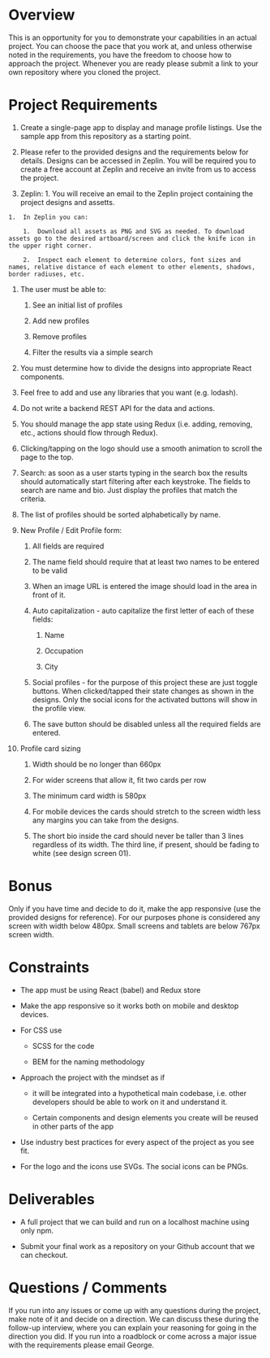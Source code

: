 Overview
========

This is an opportunity for you to demonstrate your capabilities in an actual project. You can choose the pace that you work at, and unless otherwise noted in the requirements, you have the freedom to choose how to approach the project. Whenever you are ready please submit a link to your own repository where you cloned the project.

Project Requirements
====================

1.  Create a single-page app to display and manage profile listings. Use the sample app from this repository as a starting point.

1.  Please refer to the provided designs and the requirements below for details. Designs can be accessed in Zeplin. You will be required you to create a free account at Zeplin and receive an invite from us to access the project.

  1.  Zeplin:
  	1. You will receive an email to the Zeplin project containing the project designs and assetts.

	1.  In Zeplin you can:

		1.  Download all assets as PNG and SVG as needed. To download assets go to the desired artboard/screen and click the knife icon in the upper right corner.

		2.  Inspect each element to determine colors, font sizes and names, relative distance of each element to other elements, shadows, border radiuses, etc.

1.  The user must be able to:

	1.  See an initial list of profiles

	2.  Add new profiles

	3.  Remove profiles

	4.  Filter the results via a simple search

1.  You must determine how to divide the designs into appropriate React components.

1.  Feel free to add and use any libraries that you want (e.g. lodash).

1.  Do not write a backend REST API for the data and actions.

1.  You should manage the app state using Redux (i.e. adding, removing, etc., actions should flow through Redux).

1.  Clicking/tapping on the logo should use a smooth animation to scroll the page to the top.

1.  Search: as soon as a user starts typing in the search box the results should automatically start filtering after each keystroke. The fields to search are name and bio. Just display the profiles that match the criteria.

1.  The list of profiles should be sorted alphabetically by name.

1.  New Profile / Edit Profile form:

	1.  All fields are required

	2.  The name field should require that at least two names to be entered to be valid

	3.  When an image URL is entered the image should load in the area in front of it.

	4.  Auto capitalization - auto capitalize the first letter of each of these fields:

		1.  Name

		2.  Occupation

		3.  City

	6.  Social profiles - for the purpose of this project these are just toggle buttons. When clicked/tapped their state changes as shown in the designs. Only the social icons for the activated buttons will show in the profile view.

	7.  The save button should be disabled unless all the required fields are entered.

1.  Profile card sizing

	1.  Width should be no longer than 660px

	2.  For wider screens that allow it, fit two cards per row

	3.  The minimum card width is 580px

	4.  For mobile devices the cards should stretch to the screen width less any margins you can take from the designs.

	5.  The short bio inside the card should never be taller than 3 lines regardless of its width. The third line, if present, should be fading to white (see design screen 01).

Bonus
=====

Only if you have time and decide to do it, make the app responsive (use the provided designs for reference). For our purposes phone is considered any screen with width below 480px. Small screens and tablets are below 767px screen width.

Constraints
===========

-   The app must be using React (babel) and Redux store

-   Make the app responsive so it works both on mobile and desktop devices.

-   For CSS use

	-   SCSS for the code

	-   BEM for the naming methodology

-   Approach the project with the mindset as if

	-   it will be integrated into a hypothetical main codebase, i.e. other developers should be able to work on it and understand it.

	-   Certain components and design elements you create will be reused in other parts of the app

-   Use industry best practices for every aspect of the project as you see fit.

-   For the logo and the icons use SVGs. The social icons can be PNGs.

Deliverables
============

-   A full project that we can build and run on a localhost machine using only npm.

-   Submit your final work as a repository on your Github account that we can checkout.

Questions / Comments
====================

If you run into any issues or come up with any questions during the project, make note of it and decide on a direction. We can discuss these during the follow-up interview, where you can explain your reasoning for going in the direction you did. If you run into a roadblock or come across a major issue with the requirements please email George.